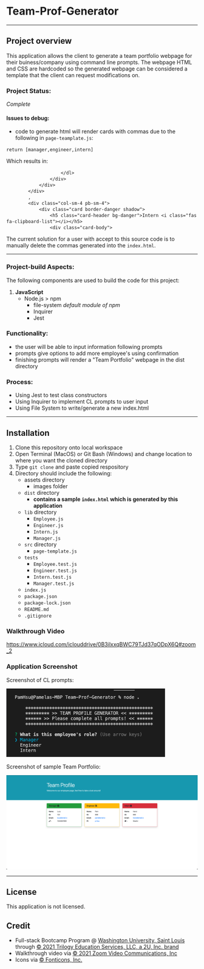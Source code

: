 # Team-Prof-Generator

****

## Project overview

This application allows the client to generate a team portfolio webpage for their buiness/company using command line prompts. The webpage HTML and CSS are hardcoded so the generated webpage can be considered a template that the client can request modifications on.

### Project Status:

*Complete*

#### Issues to debug:

- code to generate html will render cards with commas due to the following in `page-teamplate.js`:


```
return [manager,engineer,intern]
```

Which results in:

```
                    </dl>
                </div>
            </div>
        </div>
        ,
        <div class="col-sm-4 pb-sm-4">
            <div class="card border-danger shadow">
                <h5 class="card-header bg-danger">Intern <i class="fas fa-clipboard-list"></i></h5>
                <div class="card-body">
```

The current solution for a user with accept to this source code is to manually delete the commas generated into the `index.html`.
****

### Project-build Aspects:

The following components are used to build the code for this project:

1. **JavaScript**
    * Node.js > npm
        - file-system *default module of npm*
        - Inquirer
        - Jest

### Functionality:

- the user will be able to input information following prompts
- prompts give options to add more employee's using confirmation
- finishing prompts will render a "Team Portfolio" webpage in the dist directory

### Process:

- Using Jest to test class constructors
- Using Inquirer to implement CL prompts to user input
- Using File System to write/generate a new index.html

****

## Installation

1. Clone this repository onto local workspace
2. Open Terminal (MacOS) or Git Bash (Windows) and change location to where you want the cloned directory
3. Type `git clone` and paste copied respository
4. Directory should include the following:
    * assets directory
        - images folder
    * `dist` directory
        - **contains a sample `index.html` which is generated by this application**
    * `lib` directory
        - `Employee.js`
        - `Engineer.js`
        - `Intern.js`
        - `Manager.js`
    * `src` directory
        - `page-template.js`
    * `tests`
        - `Employee.test.js`
        - `Engineer.test.js`
        - `Intern.test.js`
        - `Manager.test.js`
    * `index.js`
    * `package.json`
    * `package-lock.json`
    * `README.md`
    * `.gitignore`

### Walkthrough Video

https://www.icloud.com/iclouddrive/0B3ilxxqBWC79TJd37qODpX6Q#zoom_2

### Application Screenshot

Screenshot of CL prompts:

![CL prompts](./assets/images/cl-prompts.png)

Screenshot of sample Team Portfolio:

![sample page](./assets/images/sample.png)

****

## License

This application is not licensed.

## Credit

* Full-stack Bootcamp Program @ [Washington University, Saint Louis](https://bootcamp.tlcenter.wustl.edu/) through [© 2021 Trilogy Education Services, LLC, a 2U, Inc. brand](https://www.trilogyed.com/)
* Walkthrough video via [ © 2021 Zoom Video Communications, Inc](https://zoom.us/)
* Icons via [© Fonticons, Inc.](https://fontawesome.com/)






